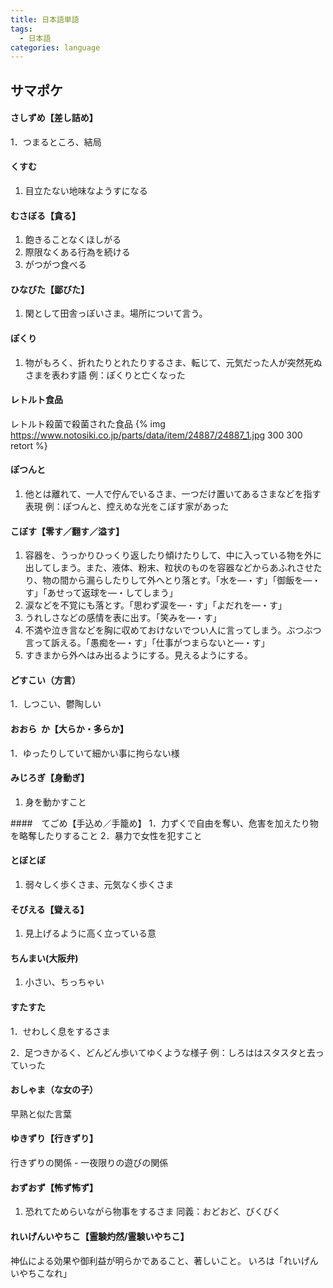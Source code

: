 ```yaml
---
title: 日本語単語
tags:
  - 日本語
categories: language
---
```


## サマポケ

#### さしずめ【差し詰め】

1．つまるところ、結局

#### くすむ

1. 目立たない地味なようすになる

#### むさぼる【貪る】

1. 飽きることなくほしがる
2. 際限なくある行為を続ける
3. がつがつ食べる

#### ひなびた【鄙びた】

1. 閑として田舎っぽいさま。場所について言う。

#### ぽくり

1. 物がもろく、折れたりとれたりするさま、転じて、元気だった人が突然死ぬさまを表わす語
   例：ぽくりと亡くなった

#### レトルト食品

レトルト殺菌で殺菌された食品
{% img https://www.notosiki.co.jp/parts/data/item/24887/24887_1.jpg 300 300 retort %}

#### ぽつんと

1. 他とは離れて、一人で佇んでいるさま、一つだけ置いてあるさまなどを指す表現
   例：ぽつんと、控えめな光をこぼす家があった

#### こぼす【零す／翻す／溢す】

1. 容器を、うっかりひっくり返したり傾けたりして、中に入っている物を外に出してしまう。また、液体、粉末、粒状のものを容器などからあふれさせたり、物の間から漏らしたりして外へとり落とす。「水を—・す」「御飯を—・す」「あせって返球を—・してしまう」
2. 涙などを不覚にも落とす。「思わず涙を—・す」「よだれを—・す」
3. うれしさなどの感情を表に出す。「笑みを—・す」
4. 不満や泣き言などを胸に収めておけないでつい人に言ってしまう。ぶつぶつ言って訴える。「愚痴を—・す」「仕事がつまらないと—・す」
5. すきまから外へはみ出るようにする。見えるようにする。

#### どすこい（方言）

1．しつこい、鬱陶しい

#### おおら ​ か【大らか・多らか】

1．ゆったりしていて細かい事に拘らない様

#### みじろぎ【身動ぎ】

1. 身を動かすこと

####　てごめ【手込め／手籠め】
1．力ずくで自由を奪い、危害を加えたり物を略奪したりすること
2．暴力で女性を犯すこと

#### とぼとぼ

1. 弱々しく歩くさま、元気なく歩くさま

#### そびえる【聳える】

1. 見上げるように高く立っている意

#### ちんまい(大阪弁)

1. 小さい、ちっちゃい

#### すたすた

1．せわしく息をするさま

2．足つきかるく、どんどん歩いてゆくような様子
例：しろははスタスタと去っていった

#### おしゃま（な女の子）

早熟と似た言葉

#### ゆきずり【行きずり】

行きずりの関係 - 一夜限りの遊びの関係

#### おずおず【怖ず怖ず】

1. 恐れてためらいながら物事をするさま
   同義：おどおど、びくびく

#### れいげんいやちこ【霊験灼然/霊験いやちこ】

神仏による効果や御利益が明らかであること、著しいこと。
いろは「れいげんいやちこなれ」
